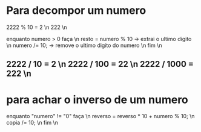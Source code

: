 # Para decompor um numero
2222 % 10 = 2 \n
222 \n

enquanto numero > 0 faça \n
    resto = numero % 10 ->  extrai o ultimo digito \n
    numero /= 10; ->  remove o ultimo digito do numero \n
fim \n

2222 / 10 = 2 \n
2222 / 100 = 22 \n
2222 / 1000 = 222 \n
-----------------------------------
# para achar o inverso de um numero
enquanto "numero" != "0" faça \n
    reverso = reverso * 10 + numero % 10; \n
    copia /= 10; \n
fim \n
